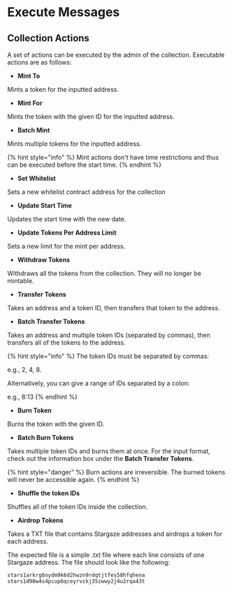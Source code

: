 # Execute Messages

## Collection Actions <a href="#creating-and-uploading-metadata" id="creating-and-uploading-metadata"></a>

A set of actions can be executed by the admin of the collection. Executable actions are as follows:

* **Mint To**

Mints a token for the inputted address.&#x20;

* **Mint For**

Mints the token with the given ID for the inputted address.&#x20;

* **Batch Mint**

Mints multiple tokens for the inputted address.&#x20;

{% hint style="info" %}
Mint actions don't have time restrictions and thus can be executed before the start time.
{% endhint %}

* **Set Whitelist**

Sets a new whitelist contract address for the collection

* **Update Start Time**

Updates the start time with the new date.

* **Update Tokens Per Address Limit**

Sets a new limit for the mint per address.

* **Withdraw Tokens**

Withdraws all the tokens from the collection. They will no longer be mintable.

* **Transfer Tokens**

Takes an address and a token ID, then transfers that token to the address.

* **Batch Transfer Tokens**

Takes an address and multiple token IDs (separated by commas), then transfers all of the tokens to the address.

{% hint style="info" %}
The token IDs must be separated by commas:

e.g., 2, 4, 8.

Alternatively, you can give a range of IDs separated by a colon:

e.g., 8:13
{% endhint %}

* **Burn Token**

Burns the token with the given ID.

* **Batch Burn Tokens**

Takes multiple token IDs and burns them at once. For the input format, check out the information box under the **Batch Transfer Tokens**.

{% hint style="danger" %}
Burn actions are irreversible. The burned tokens will never be accessible again.
{% endhint %}

* **Shuffle the token IDs**

Shuffles all of the token IDs inside the collection.&#x20;

* **Airdrop Tokens**

Takes a TXT file that contains Stargaze addresses and airdrops a token for each address.

The expected file is a simple .txt file where each line consists of one Stargaze address. The file should look like the following:

```
stars1arkrg6nydm9k6d2hwzn9rdqtjtfes58hfqhena
stars1d90w4s4pcup6qceyrvckj35zwwy2j4u2rqa43t
```

